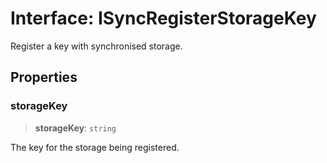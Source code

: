 # Interface: ISyncRegisterStorageKey

Register a key with synchronised storage.

## Properties

### storageKey

> **storageKey**: `string`

The key for the storage being registered.
